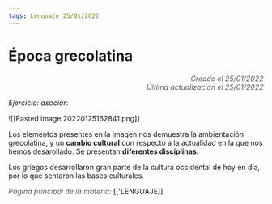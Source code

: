 ```yaml
---
tags: Lenguaje 25/01/2022
---
```


# Época grecolatina
<div style="text-align: right; opacity: 0.7; font-style: italic;">Creado el 25/01/2022</div>
<div style="text-align: right; opacity: 0.7; font-style: italic;">Última actualización el 25/01/2022</div>

*Ejercicio: asociar*:

![[Pasted image 20220125162841.png]]

Los elementos presentes en la imagen nos demuestra la ambientación grecolatina, y un **cambio cultural** con respecto a la actualidad en la que nos hemos desarollado.
Se presentan **diferentes disciplinas**.

Los griegos desarrollaron gran parte de la cultura occidental de hoy en día, por lo que sentaron las bases culturales.



<span style="opacity: 0.7; font-style: italic;">Página principal de la materia:</span> [['LENGUAJE]]